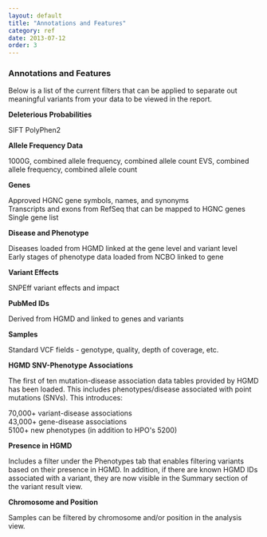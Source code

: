 ```yaml
---
layout: default
title: "Annotations and Features"
category: ref
date: 2013-07-12
order: 3
---
```


### Annotations and Features

Below is a list of the current filters that can be applied to separate out meaningful variants from your data
to be viewed in the report.


<b>Deleterious Probabilities</b>

SIFT
PolyPhen2

<b>Allele Frequency Data</b>

1000G, combined allele frequency, combined allele count
EVS, combined allele frequency, combined allele count

<b>Genes</b>

Approved HGNC gene symbols, names, and synonyms<br>
Transcripts and exons from RefSeq that can be mapped to HGNC genes<br>
Single gene list

<b>Disease and Phenotype</b>

Diseases loaded from HGMD linked at the gene level and variant level<br>
Early stages of phenotype data loaded from NCBO linked to gene

<b>Variant Effects</b>

SNPEff variant effects and impact

<b>PubMed IDs</b>

Derived from HGMD and linked to genes and variants

<b>Samples</b>

Standard VCF fields - genotype, quality, depth of coverage, etc.

<b>HGMD SNV-Phenotype Associations</b>

The first of ten mutation-disease association data tables provided by HGMD has been loaded. This includes phenotypes/disease associated with point mutations (SNVs). This introduces:

70,000+ variant-disease associations<br>
43,000+ gene-disease associations<br>
5100+ new phenotypes (in addition to HPO's 5200)

<b>Presence in HGMD</b>

Includes a filter under the Phenotypes tab that enables filtering variants based on their presence in HGMD. In addition, if there are known HGMD 
IDs associated with a variant, they are now visible in the Summary section of the variant result view.

<b>Chromosome and Position</b>

Samples can be filtered by chromosome and/or position in the analysis view. 


